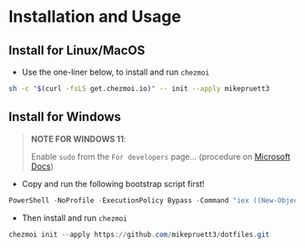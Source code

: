 # Installation and Usage

## Install for Linux/MacOS

- Use the one-liner below, to install and run `chezmoi`

```bash
sh -c "$(curl -fsLS get.chezmoi.io)" -- init --apply mikepruett3
```

## Install for Windows

> **NOTE FOR WINDOWS 11**:
>
> Enable `sudo` from the `For developers` page... (procedure on [Microsoft Docs](https://learn.microsoft.com/en-us/windows/sudo/#prerequisites))

- Copy and run the following bootstrap script first!

```powershell
PowerShell -NoProfile -ExecutionPolicy Bypass -Command "iex ((New-Object System.Net.WebClient).DownloadString('https://raw.githubusercontent.com/mikepruett3/dotfiles/refs/heads/main/dot_bootstrap/windows/ps1/Windows-Bootstrap.ps1'))"
```

- Then install and run `chezmoi`

```powershell
chezmoi init --apply https://github.com/mikepruett3/dotfiles.git
```
